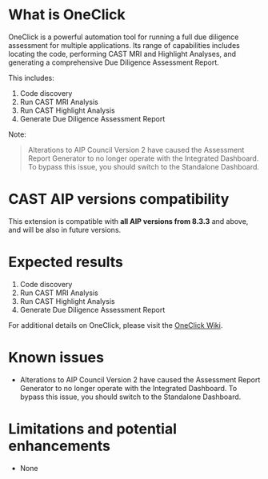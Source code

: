 # What is OneClick
OneClick is a powerful automation tool for running a full due diligence assessment for multiple applications. Its range of capabilities includes locating the code, performing CAST MRI and Highlight Analyses, and generating a comprehensive Due Diligence Assessment Report.

This includes:

1. Code discovery
1. Run CAST MRI Analysis
1. Run CAST Highlight Analysis
1. Generate Due Diligence Assessment Report

Note:
> Alterations to AIP Council Version 2 have caused the Assessment Report Generator to no longer operate with the Integrated Dashboard. To bypass this issue, you should switch to the Standalone Dashboard.

<a name="AIPcompatibility"></a>
# CAST AIP versions compatibility

This extension is compatible with **all AIP versions from 8.3.3** and above, and will be also in future versions.

<a name="expect"></a>
# Expected results

1. Code discovery
1. Run CAST MRI Analysis
1. Run CAST Highlight Analysis
1. Generate Due Diligence Assessment Report

For additional details on OneClick, please visit the  [OneClick Wiki](https://github.com/CAST-Extend/com.castsoftware.uc.oneclick/wiki).

<a name="KnownIssues"></a>
# Known issues

- Alterations to AIP Council Version 2 have caused the Assessment Report Generator to no longer operate with the Integrated Dashboard. To bypass this issue, you should switch to the Standalone Dashboard.

<a name="Limitations"></a>
# Limitations and potential enhancements

- None


